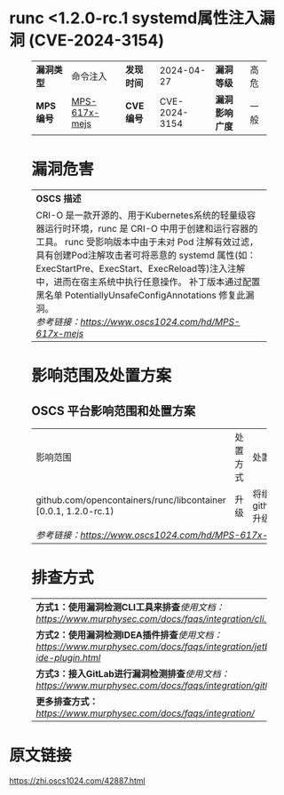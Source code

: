 # runc <1.2.0-rc.1 systemd属性注入漏洞 (CVE-2024-3154)
<figure class="wp-block-table">
    <table>
        <tbody>
        <tr>
            <td><strong>漏洞类型</strong></td>
            <td>命令注入</td>
            <td><strong>发现时间</strong></td>
            <td>2024-04-27</td>
            <td><strong>漏洞等级</strong></td>
            <td>高危</td>
        </tr>
        <tr>
            <td><strong>MPS编号</strong></td>
            <td><a href="https://www.oscs1024.com/hd/MPS-617x-mejs">MPS-617x-mejs</a></td>
            <td><strong>CVE编号</strong></td>
            <td>CVE-2024-3154</td>
            <td><strong>漏洞影响广度</strong></td>
            <td>一般</td>
        </tr>
        </tbody>
    </table>
</figure>


<figure class="wp-block-table">
    <h1 class="wp-block-heading">漏洞危害</h1>
    <table>
        <tbody>
        <tr>
            <td><strong>OSCS 描述</strong></td>
        </tr>
        <tr>
            <td>CRI-O 是一款开源的、用于Kubernetes系统的轻量级容器运行时环境，runc 是 CRI-O 中用于创建和运行容器的工具。
runc 受影响版本中由于未对 Pod 注解有效过滤，具有创建Pod注解攻击者可将恶意的 systemd 属性(如：ExecStartPre、ExecStart、ExecReload等)注入注解中，进而在宿主系统中执行任意操作。
补丁版本通过配置黑名单 PotentiallyUnsafeConfigAnnotations 修复此漏洞。<br><em>参考链接：<a
                    href="https://www.oscs1024.com/hd/MPS-617x-mejs">https://www.oscs1024.com/hd/MPS-617x-mejs</a></em>
            </td>
        </tr>
        </tbody>
    </table>
</figure>


<figure class="wp-block-table alignleft">
    <h1 class="wp-block-heading">影响范围及处置方案</h1>
    <h2 class="wp-block-heading"><strong>OSCS</strong> <strong>平台影响范围和处置方案</strong></h2>
    <table>
        <tbody>
        <tr>
            <td>影响范围</td>
            <td>处置方式</td>
            <td>处置方法</td>
        </tr>
        <tr><td rowspan="1">github.com/opencontainers/runc/libcontainer [0.0.1, 1.2.0-rc.1)</td><td>升级</td><td>将组件 github.com/opencontainers/runc/libcontainer 升级至 1.2.0-rc.1 及以上版本</td></tr>
        <tr>
            <td colspan="3"><em>参考链接：</em><em><a
                    href="https://www.oscs1024.com/hd/MPS-617x-mejs">https://www.oscs1024.com/hd/MPS-617x-mejs</a></em></td>
        </tr>
        </tbody>
    </table>
</figure>


<figure class="wp-block-table">
    <h1 class="wp-block-heading">排查方式</h1>
    <table>
        <tbody>
        <tr>
            <td><strong>方式1：使用漏洞检测CLI工具来排查</strong><em>使用文档：<a
                    href="https://www.murphysec.com/docs/faqs/integration/cli.html">https://www.murphysec.com/docs/faqs/integration/cli.html</a></em>
            </td>
        </tr>
        <tr>
            <td><strong>方式2：使用漏洞检测IDEA插件排查</strong><em>使用文档：<a
                    href="https://www.murphysec.com/docs/faqs/integration/jetbrains-ide-plugin.html">https://www.murphysec.com/docs/faqs/integration/jetbrains-ide-plugin.html</a></em>
            </td>
        </tr>
        <tr>
            <td><strong>方式3：接入GitLab进行漏洞检测排查</strong><em>使用文档：<a
                    href="https://www.murphysec.com/docs/faqs/integration/gitlab.html">https://www.murphysec.com/docs/faqs/integration/gitlab.html</a></em>
            </td>
        </tr>
        <tr>
            <td><strong>更多排查方式：</strong><em><a
                    href="https://www.murphysec.com/docs/faqs/integration/">https://www.murphysec.com/docs/faqs/integration/</a></em>
            </td>
        </tr>
        </tbody>
    </table>
</figure>
<h1>原文链接</h1>
<p><a href="https://zhi.oscs1024.com/42887.html">https://zhi.oscs1024.com/42887.html</a></p>